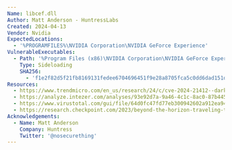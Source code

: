 ```yaml
---
Name: libcef.dll
Author: Matt Anderson - HuntressLabs
Created: 2024-04-13
Vendor: Nvidia
ExpectedLocations:
  - '%PROGRAMFILES%\NVIDIA Corporation\NVIDIA GeForce Experience'
VulnerableExecutables:
  - Path: '%Program Files (x86)\NVIDIA Corporation\NVIDIA GeForce Experience\NVIDA Share.exe'
    Type: Sideloading
    SHA256:
      - 'f1e2f82d5f21fb8169131fedee6704696451f9e28a8705fca5c0dd6dad151d64'
Resources:
  - https://www.trendmicro.com/en_us/research/24/c/cve-2024-21412--darkgate-operators-exploit-microsoft-windows-sma.html
  - https://analyze.intezer.com/analyses/93e92d7a-9a46-4c1c-8ac0-87b4453beeb8
  - https://www.virustotal.com/gui/file/64d0fc47fd77eb300942602a912ea9403960acd4f2ed33a8e325594bf700d65f
  - https://research.checkpoint.com/2023/beyond-the-horizon-traveling-the-world-on-camaro-dragons-usb-flash-drives/
Acknowledgements:
  - Name: Matt Anderson
    Company: Huntress
    Twitter: '@nosecurething'
---
```


